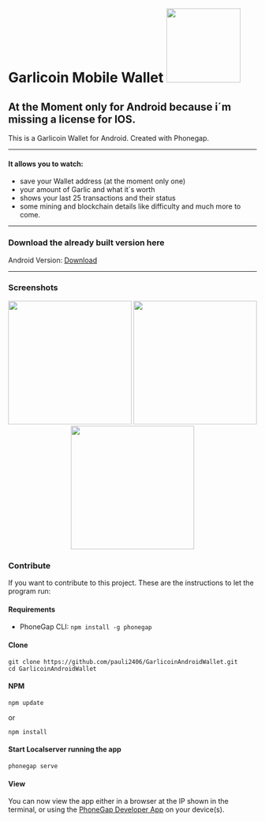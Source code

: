 # Garlicoin Mobile Wallet  <img src="https://i.imgur.com/JGptWWP.png" width="150"/>

## At the Moment only for Android because i´m missing a license for IOS. 

This is a Garlicoin Wallet for Android. Created with Phonegap.

---
#### It allows you to watch:

- save your Wallet address (at the moment only one)
- your amount of Garlic and what it´s worth
- shows your last 25 transactions and their status
- some mining and blockchain details like difficulty 
and much more to come.

---

### Download the already built version here
Android Version:
[Download](https://github.com/pauli2406/Garlicoin-Mobile-Wallet/releases/tag/1.0.0)

---

### Screenshots
<p align="center">
  <img src="https://i.imgur.com/FK9mB9u.jpg" width="250"/>
  <img src="https://i.imgur.com/hNoA8p6.jpg" width="250"/>
  <img src="https://i.imgur.com/9GiBMGS.jpg" width="250"/>
</p>

### Contribute
If you want to contribute to this project. These are the instructions to let the program run:

#### Requirements

- PhoneGap CLI: `npm install -g phonegap`

#### Clone
```
git clone https://github.com/pauli2406/GarlicoinAndroidWallet.git
cd GarlicoinAndroidWallet
```

#### NPM
```
npm update 
```
or 
```
npm install
```

#### Start Localserver running the app
```
phonegap serve
```

#### View

You can now view the app either in a browser at the IP shown in the terminal, or using the [PhoneGap Developer App](http://app.phonegap.com/) on your device(s).
